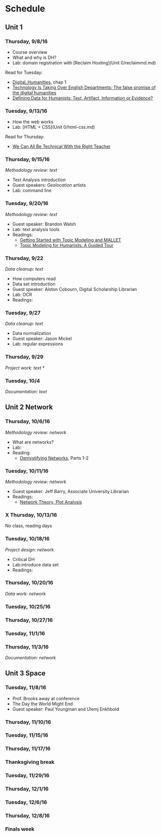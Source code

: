 # Schedule

## Unit 1 

### Thursday, 9/8/16
* Course overview
* What and why is DH?
* Lab: domain registration with [Reclaim Hosting](Unit 0/reclaimmd.md)

Read for Tuesday:
  * [Digital_Humanities](https://mitpress.mit.edu/sites/default/files/titles/content/9780262018470_Open_Access_Edition.pdf), chap 1
  * [Technology Is Taking Over English Departments: The false promise of the digital humanities](https://newrepublic.com/article/117428/limits-digital-humanities-adam-kirsch)
  * [Defining Data for Humanists: Text, Artifact, Information or Evidence?](http://journalofdigitalhumanities.org/1-1/defining-data-for-humanists-by-trevor-owens/)

### Tuesday, 9/13/16
* How the web works
* Lab: [HTML + CSS](Unit 0/html-css.md)

Read for Thursday:
* [We Can All Be Technical With the Right Teacher](https://recompilermag.com/issues/issue-0/we-can-all-be-technical-with-the-right-teacher/)

### Thursday, 9/15/16 
*Methodology review: text*
* Text Analysis introduction
* Guest speakers: *Geolocation* artists
* Lab: command line

  


### Tuesday, 9/20/16
*Methodology review: text*
* Guest speaker: Brandon Walsh
* Lab: text analysis tools
* Readings: 
  * [Getting Started with Topic Modeling and MALLET](http://programminghistorian.org/lessons/topic-modeling-and-mallet)
  * [Topic Modeling for Humanists: A Guided Tour](http://www.scottbot.net/HIAL/index.html@p=19113.html)

### Thursday, 9/22
*Data cleanup: text* 
* How computers read
* Data set introduction
* Guest speaker: Alston Cobourn, Digital Scholarship Librarian
* Lab: OCR 
* Readings: 

### Tuesday, 9/27
*Data cleanup: text*
* Data normalization
* Guest speaker: Jason Mickel
* Lab: regular expressions

### Thursday, 9/29
*Project work: text* 
* 

### Tuesday, 10/4
*Documentation: text*


## Unit 2 Network

### Thursday, 10/6/16
*Methodology review: network*
* What are networks?
* Lab:
* Reading:
  * [Demystifying Networks](http://journalofdigitalhumanities.org/1-1/demystifying-networks-by-scott-weingart/), Parts 1-2

### Tuesday, 10/11/16
*Methodology review: network*
* Guest speaker: Jeff Barry, Associate University Librarian 
* Readings:
  * [Network Theory, Plot Analysis](https://litlab.stanford.edu/LiteraryLabPamphlet2.pdf)


### X Thursday, 10/13/16
No class, reading days

### Tuesday, 10/18/16
*Project design: network*
* Critical DH
* Lab:introduce data set
* Readings:

### Thursday, 10/20/16
*Data work: network*


### Tuesday, 10/25/16

### Thursday, 10/27/16

### Tuesday, 11/1/16

### Thursday, 11/3/16
*Documentation: network*

## Unit 3 Space

### Tuesday, 11/8/16
* Prof. Brooks away at conference
* The Day the World Might End
* Guest speaker: Paul Youngman and Ulemj Enkhbold

### Thursday, 11/10/16

### Tuesday, 11/15/16

### Thursday, 11/17/16

### Thanksgiving break

### Tuesday, 11/29/16

### Thursday, 12/1/16

### Tuesday, 12/6/16

### Thursday, 12/8/16

### Finals week

